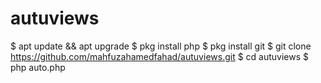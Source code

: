 # autuviews
$ apt update && apt upgrade
$ pkg install php
$ pkg install git
$ git clone https://github.com/mahfuzahamedfahad/autuviews.git
$ cd autuviews
$ php auto.php
